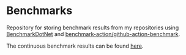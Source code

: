 # Benchmarks

Repository for storing benchmark results from my repositories using [BenchmarkDotNet][benchmarkdotnet]
and [benchmark-action/github-action-benchmark][github-action-benchmark].

The continuous benchmark results can be found [here][site].

[benchmarkdotnet]: https://github.com/dotnet/BenchmarkDotNet
[github-action-benchmark]: https://github.com/benchmark-action/github-action-benchmark
[site]: https://benchmarks.martincostello.com
